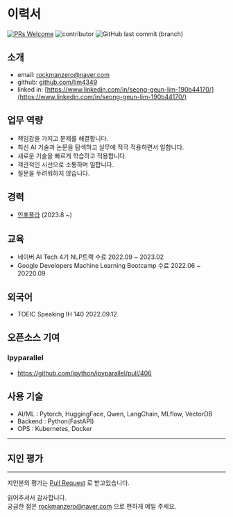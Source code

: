 # 이력서

[![PRs Welcome](https://img.shields.io/badge/PRs-welcome-brightgreen.svg?color=blue)](http://makeapullrequest.com)
![contributor](https://img.shields.io/github/contributors/eun2ce/RESUME.svg?color=blue)
![GitHub last commit (branch)](https://img.shields.io/github/last-commit/eun2ce/RESUME/main?color=blue)

## 소개

* email: rockmanzero@naver.com
* github: [github.com/lim4349](https://github.com/lim4349)
* linked in: [https://www.linkedin.com/in/seong-geun-lim-190b44170/](https://www.linkedin.com/in/seong-geun-lim-190b44170/)

## 업무 역량


* 책임감을 가지고 문제를 해결합니다.
* 최신 AI 기술과 논문을 탐색하고 실무에 적극 적용하면서 일합니다.
* 새로운 기술을 빠르게 학습하고 적용합니다.
* 객관적인 시선으로 소통하며 일합니다.
* 질문을 두려워하지 않습니다.













## 경력

* [인포플라](https://www.infofla.com/) (2023.8 ~)


## 교육

* 네이버 AI Tech 4기 NLP트랙 수료  2022.09 ~ 2023.02
* Google Developers Machine Learning Bootcamp 수료  2022.06 ~ 20220.09

## 외국어
* TOEIC Speaking IH 140 2022.09.12

## 오픈소스 기여

### Ipyparallel

* https://github.com/ipython/ipyparallel/pull/406



## 사용 기술

* AI/ML : Pytorch, HuggingFace, Qwen, LangChain, MLflow, VectorDB
* Backend : Python(FastAPI)
* OPS : Kubernetes, Docker
---

## 지인 평가

---

지인분의 평가는 [Pull Request](https://github.com/lim4349/RESUME/pulls) 로 받고있습니다.
<br/>

읽어주셔서 감사합니다.  
궁금한 점은 rockmanzero@naver.com 으로 편하게 메일 주세요.
